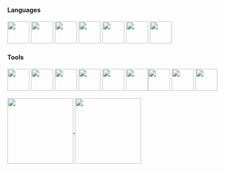 #### Languages
<img height=50 src="https://cdn.jsdelivr.net/gh/devicons/devicon@latest/icons/csharp/csharp-original.svg" /> <img height=50 src="https://cdn.jsdelivr.net/gh/devicons/devicon@latest/icons/typescript/typescript-original.svg" /> <img height=50 src="https://cdn.jsdelivr.net/gh/devicons/devicon@latest/icons/javascript/javascript-original.svg" /> <img height=50 src="https://cdn.jsdelivr.net/gh/devicons/devicon@latest/icons/swift/swift-original.svg" /> <img height=50 src="https://cdn.jsdelivr.net/gh/devicons/devicon@latest/icons/css3/css3-original.svg" /> <img height=50 src="https://cdn.jsdelivr.net/gh/devicons/devicon@latest/icons/html5/html5-original.svg" /> <img height=50 src="https://cdn.jsdelivr.net/gh/devicons/devicon@latest/icons/graphql/graphql-plain.svg" />



#### Tools
<img height=50 src="https://cdn.jsdelivr.net/gh/devicons/devicon@latest/icons/dotnetcore/dotnetcore-original.svg" /> <img height=50 src="https://cdn.jsdelivr.net/gh/devicons/devicon@latest/icons/react/react-original.svg" /> <img height=50 src="https://cdn.jsdelivr.net/gh/devicons/devicon@latest/icons/nodejs/nodejs-original-wordmark.svg" /> <img height=50 src="https://cdn.jsdelivr.net/gh/devicons/devicon@latest/icons/bun/bun-original.svg" /> <img height=50 src="https://cdn.jsdelivr.net/gh/devicons/devicon@latest/icons/tailwindcss/tailwindcss-original.svg" /> <img height=50 src="https://cdn.jsdelivr.net/gh/devicons/devicon@latest/icons/microsoftsqlserver/microsoftsqlserver-original.svg" /><img height=50 src="https://cdn.jsdelivr.net/gh/devicons/devicon@latest/icons/mariadb/mariadb-original.svg" />
 <img height=50 src="https://cdn.jsdelivr.net/gh/devicons/devicon@latest/icons/amazonwebservices/amazonwebservices-original-wordmark.svg" /> <img height=50 src="https://cdn.jsdelivr.net/gh/devicons/devicon@latest/icons/docker/docker-original.svg" />



<a href="https://github.com/anuraghazra/github-readme-stats">
  <img height=150 align="center" src="https://github-readme-stats.vercel.app/api/top-langs/?username=Peekaey&theme=transparent&layout=compact&langs_count=6" />
</a>
<a href="https://github.com/anuraghazra/github-readme-stats">
  <img height=150 align="center" src="https://github-readme-stats.vercel.app/api?username=Peekaey&show_icons=true&theme=transparent&hide_rank=true&card_width=500&" />
</a>


> 

<!--
**Peekaayy/Peekaayy** is a ✨ _special_ ✨ repository because its `README.md` (this file) appears on your GitHub profile.


Here are some ideas to get you started:

- 🔭 I’m currently working on ...
- 🌱 I’m currently learning ...
- 👯 I’m looking to collaborate on ...
- 🤔 I’m looking for help with ...
- 💬 Ask me about ...
- 📫 How to reach me: ...
- 😄 Pronouns: ...
- ⚡ Fun fact: ...
-->
